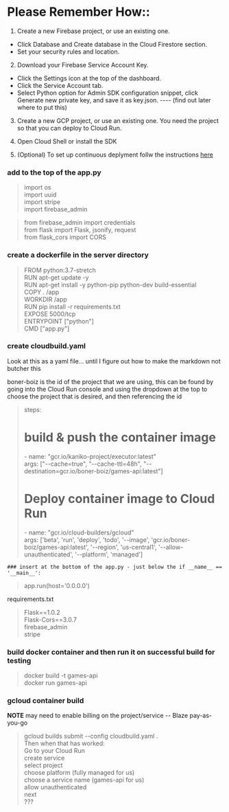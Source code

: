 # Please Remember How::
1. Create a new Firebase project, or use an existing one.

 - Click Database and Create database in the Cloud Firestore section.
 - Set your security rules and location.

2. Download your Firebase Service Account Key.
 -  Click the Settings icon at the top of the dashboard.
 -  Click the Service Account tab.
 -  Select Python option for Admin SDK configuration snippet, click Generate new private key, and save it as key.json. ---- (find out later where to put this)

3. Create a new GCP project, or use an existing one. You need the project so that you can deploy to Cloud Run.

4. Open Cloud Shell or install the SDK
5. (Optional) To set up continuous deplyment follw the instructions [here](https://fullstackgcp.com/simplified-continuous-deployment-on-google-cloud-platform-bc5b0a025c4e)


### add to the top of the app.py

>import os  
>import uuid  
>import stripe  
>import firebase_admin  

>from firebase_admin import credentials  
>from flask import Flask, jsonify, request  
>from flask_cors import CORS  


### create a dockerfile in the server directory

>FROM python:3.7-stretch  
>RUN apt-get update -y  
>RUN apt-get install -y python-pip python-dev build-essential  
>COPY . /app  
>WORKDIR /app  
>RUN pip install -r requirements.txt  
>EXPOSE 5000/tcp  
>ENTRYPOINT ["python"]  
>CMD ["app.py"]  

### create cloudbuild.yaml
Look at this as a yaml file... until I figure out how to make the markdown not butcher this

boner-boiz is the id of the project that we are using, this can be found by going into the Cloud Run console and using the dropdown at the top to choose the project that is desired, and then referencing the id



>steps:  
>  # build & push the container image  
>\- name: "gcr.io/kaniko-project/executor:latest"  
>   args: ["--cache=true", "--cache-ttl=48h", "--destination=gcr.io/boner-boiz/games-api:latest"]  
>  # Deploy container image to Cloud Run  
>\- name: "gcr.io/cloud-builders/gcloud"  
>   args: ['beta', 'run', 'deploy', 'todo', '--image', 'gcr.io/boner-boiz/games-api:latest', '--region', 'us-central1', '--allow-unauthenticated', '--platform', 'managed']  

	### insert at the bottom of the app.py - just below the if __name__ == '__main__':
>	app.run(host='0.0.0.0')  

requirements.txt

>	Flask==1.0.2  
>	Flask-Cors==3.0.7  
>	firebase_admin  
>	stripe  




### build docker container and then run it on successful build for testing
>docker build -t games-api  
>docker run games-api  

### gcloud container build 
**NOTE** may need to enable billing on the project/service -- Blaze pay-as-you-go  
>gcloud builds submit --config cloudbuild.yaml .  
Then when that has worked:  
Go to your Cloud Run   
create service  
select project  
choose platform (fully managed for us)  
choose a service name (games-api for us)  
allow unauthenticated  
next  
???

### 